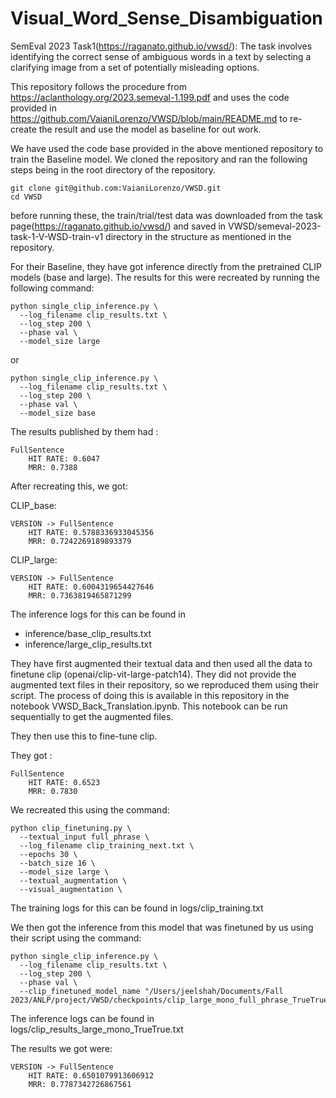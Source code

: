 # Visual_Word_Sense_Disambiguation

SemEval 2023 Task1(https://raganato.github.io/vwsd/): The task involves identifying the correct sense of ambiguous words in a text by selecting a clarifying image from a set of potentially misleading options. 

This repository follows the procedure from https://aclanthology.org/2023.semeval-1.199.pdf and uses the code provided in https://github.com/VaianiLorenzo/VWSD/blob/main/README.md to re-create the result and use the model as baseline for out work.

We have used the code base provided in the above mentioned repository to train the Baseline model. We cloned the repository and ran the following steps being in the root directory of the repository.
```
git clone git@github.com:VaianiLorenzo/VWSD.git
cd VWSD
```
before running these, the train/trial/test data was downloaded from the task page(https://raganato.github.io/vwsd/) and saved in VWSD/semeval-2023-task-1-V-WSD-train-v1 directory in the structure as mentioned in the repository.


For their Baseline, they have got inference directly from the pretrained CLIP models (base and large). The results for this were recreated by running the following command:
```
python single_clip_inference.py \
  --log_filename clip_results.txt \
  --log_step 200 \
  --phase val \
  --model_size large
```
or 
```
python single_clip_inference.py \
  --log_filename clip_results.txt \
  --log_step 200 \
  --phase val \
  --model_size base
```
The results published by them had :
```
FullSentence
	HIT RATE: 0.6047
	MRR: 0.7388
```
After recreating this, we got: 

CLIP_base:
```
VERSION -> FullSentence
	HIT RATE: 0.5788336933045356
	MRR: 0.7242269189893379
```
CLIP_large:
```
VERSION -> FullSentence
	HIT RATE: 0.6004319654427646
	MRR: 0.7363819465871299
```
The inference logs for this can be found in 
- inference/base_clip_results.txt
- inference/large_clip_results.txt



They have first augmented their textual data and then used all the data to finetune clip (openai/clip-vit-large-patch14). They did not provide the augmented text files in their repository, so we reproduced them using their script. The process of doing this is available in this repository in the notebook VWSD_Back_Translation.ipynb. This notebook can be run sequentially to get the augmented files.

They then use this to fine-tune clip. 

They got :

```
FullSentence
	HIT RATE: 0.6523
	MRR: 0.7830
```

We recreated this using the command:
```
python clip_finetuning.py \      
  --textual_input full_phrase \                           
  --log_filename clip_training_next.txt \
  --epochs 30 \
  --batch_size 16 \                                                       
  --model_size large \
  --textual_augmentation \
  --visual_augmentation \

```
The training logs for this can be found in logs/clip_training.txt

We then got the inference from this model that was finetuned by us using their script using the command:
```
python single_clip_inference.py \
  --log_filename clip_results.txt \
  --log_step 200 \
  --phase val \
  --clip_finetuned_model_name "/Users/jeelshah/Documents/Fall 2023/ANLP/project/VWSD/checkpoints/clip_large_mono_full_phrase_TrueTrue.pt"
```

The inference logs can be found in logs/clip_results_large_mono_TrueTrue.txt

The results we got were:
```
VERSION -> FullSentence
	HIT RATE: 0.6501079913606912
	MRR: 0.7787342726867561
```
